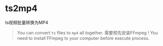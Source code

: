 # ts2mp4
ts视频批量转换为MP4
> You can convert `ts` files to `mp4` all together. 
需要预先安装FFmpeg
> ! You need to install FFmpeg to your computer before execute process.
